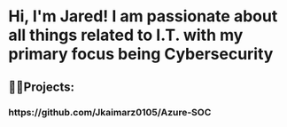 <h1>Hi, I'm Jared! I am passionate about all things related to I.T. with my primary focus being Cybersecurity</h1>

<h2>👨‍💻Projects:</h2>

<h3>https://github.com/Jkaimarz0105/Azure-SOC</h3>
  

